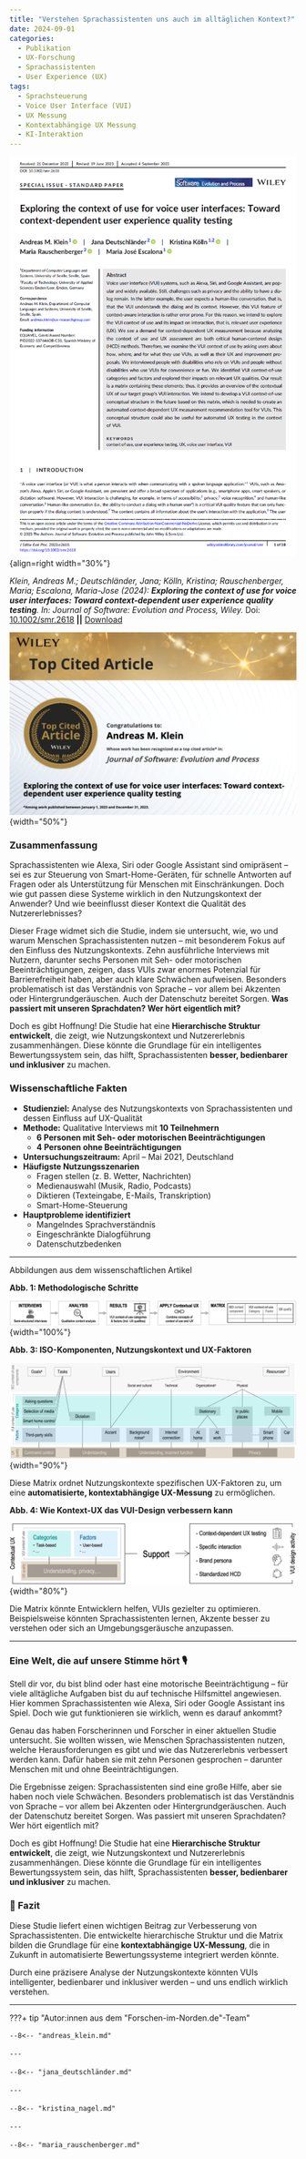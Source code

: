 ```yaml
---
title: "Verstehen Sprachassistenten uns auch im alltäglichen Kontext?"
date: 2024-09-01
categories:
  - Publikation
  - UX-Forschung
  - Sprachassistenten
  - User Experience (UX)
tags:
  - Sprachsteuerung
  - Voice User Interface (VUI)
  - UX Messung
  - Kontextabhängige UX Messung
  - KI-Interaktion
---
```




![Sprachassistenten UX-Studie](assets/2024-article-VUI-Kontext.png){align=right width="30%"}


*Klein, Andreas M.; Deutschländer, Jana; Kölln, Kristina; Rauschenberger, Maria; Escalona, Maria-Jose (2024): __Exploring the context of use for voice user interfaces: Toward context-dependent user experience quality testing__. In: Journal of Software: Evolution and Process, Wiley.*  Doi: [10.1002/smr.2618](https://doi.org/10.1002/smr.2618) **||** [Download](https://doi.org/10.1002/smr.2618)

![Topcited](assets/2024-article-VUI-Kontext-topcited.png){width="50%"}

### Zusammenfassung  

Sprachassistenten wie Alexa, Siri oder Google Assistant sind omipräsent – sei es zur Steuerung von Smart-Home-Geräten, für schnelle Antworten auf Fragen oder als Unterstützung für Menschen mit Einschränkungen. Doch wie gut passen diese Systeme wirklich in den Nutzungskontext der Anwender? Und wie beeinflusst dieser Kontext die Qualität des Nutzererlebnisses?  


Dieser Frage widmet sich die Studie, indem sie untersucht, wie, wo und warum Menschen Sprachassistenten nutzen – mit besonderem Fokus auf den Einfluss des Nutzungskontexts. Zehn ausführliche Interviews mit Nutzern, darunter sechs Personen mit Seh- oder motorischen Beeinträchtigungen, zeigen, dass VUIs zwar enormes Potenzial für Barrierefreiheit haben, aber auch klare Schwächen aufweisen. Besonders problematisch ist das Verständnis von Sprache – vor allem bei Akzenten oder Hintergrundgeräuschen. Auch der Datenschutz bereitet Sorgen. **Was passiert mit unseren Sprachdaten? Wer hört eigentlich mit?**  



Doch es gibt Hoffnung! Die Studie hat eine **Hierarchische Struktur entwickelt**, die zeigt, wie Nutzungskontext und Nutzererlebnis zusammenhängen. Diese könnte die Grundlage für ein intelligentes Bewertungssystem sein, das hilft, Sprachassistenten **besser, bedienbarer und inklusiver** zu machen.  

<!-- more -->

### Wissenschaftliche Fakten  

- **Studienziel:** Analyse des Nutzungskontexts von Sprachassistenten und dessen Einfluss auf UX-Qualität  
- **Methode:** Qualitative Interviews mit **10 Teilnehmern**  
    - **6 Personen mit Seh- oder motorischen Beeinträchtigungen**  
    - **4 Personen ohne Beeinträchtigungen**  
- **Untersuchungszeitraum:** April – Mai 2021, Deutschland  
- **Häufigste Nutzungsszenarien**  
    - Fragen stellen (z. B. Wetter, Nachrichten)  
    - Medienauswahl (Musik, Radio, Podcasts)  
    - Diktieren (Texteingabe, E-Mails, Transkription)  
    - Smart-Home-Steuerung  
- **Hauptprobleme identifiziert**  
    - Mangelndes Sprachverständnis  
    - Eingeschränkte Dialogführung  
    - Datenschutzbedenken  

---

Abbildungen aus dem wissenschaftlichen Artikel  

**Abb. 1: Methodologische Schritte**  

![Platzhalter für Fig. 1](assets/2024-09-01-VUI-Kontext-Abb1.jpg){width="100%"}
  

**Abb. 3: ISO-Komponenten, Nutzungskontext und UX-Faktoren**  

![Platzhalter für Fig. 3](assets/2024-09-01-VUI-Kontext-Abb3.jpg){width="90%"}

Diese Matrix ordnet Nutzungskontexte spezifischen UX-Faktoren zu, um eine **automatisierte, kontextabhängige UX-Messung** zu ermöglichen.  
  

**Abb. 4: Wie Kontext-UX das VUI-Design verbessern kann** 

![Platzhalter für Fig. 4](assets/2024-09-01-VUI-Kontext-Abb4.jpg){width="80%"}

Die Matrix könnte Entwicklern helfen, VUIs gezielter zu optimieren. Beispielsweise könnten Sprachassistenten lernen, Akzente besser zu verstehen oder sich an Umgebungsgeräusche anzupassen.  

---

### Eine Welt, die auf unsere Stimme hört 🎙️
Stell dir vor, du bist blind oder hast eine motorische Beeinträchtigung – für viele alltägliche Aufgaben bist du auf technische Hilfsmittel angewiesen. Hier kommen Sprachassistenten wie Alexa, Siri oder Google Assistant ins Spiel. Doch wie gut funktionieren sie wirklich, wenn es darauf ankommt?

Genau das haben Forscherinnen und Forscher in einer aktuellen Studie untersucht. Sie wollten wissen, wie Menschen Sprachassistenten nutzen, welche Herausforderungen es gibt und wie das Nutzererlebnis verbessert werden kann. Dafür haben sie mit zehn Personen gesprochen – darunter Menschen mit und ohne Beeinträchtigungen.

Die Ergebnisse zeigen: Sprachassistenten sind eine große Hilfe, aber sie haben noch viele Schwächen. Besonders problematisch ist das Verständnis von Sprache – vor allem bei Akzenten oder Hintergrundgeräuschen. Auch der Datenschutz bereitet Sorgen. Was passiert mit unseren Sprachdaten? Wer hört eigentlich mit?

Doch es gibt Hoffnung! Die Studie hat eine **Hierarchische Struktur entwickelt**, die zeigt, wie Nutzungskontext und Nutzererlebnis zusammenhängen. Diese könnte die Grundlage für ein intelligentes Bewertungssystem sein, das hilft, Sprachassistenten **besser, bedienbarer und inklusiver** zu machen.  


### 🎯 Fazit  

Diese Studie liefert einen wichtigen Beitrag zur Verbesserung von Sprachassistenten. Die entwickelte hierarchische Struktur und die Matrix bilden die Grundlage für eine **kontextabhängige UX-Messung**, die in Zukunft in automatisierte Bewertungssysteme integriert werden könnte.  

Durch eine präzisere Analyse der Nutzungskontexte könnten VUIs intelligenter, bedienbarer und inklusiver werden – und uns endlich wirklich verstehen.  


---


???+ tip "Autor:innen aus dem "Forschen-im-Norden.de"-Team"

    --8<-- "andreas_klein.md"

    ---  

    --8<-- "jana_deutschländer.md"

    --- 

    --8<-- "kristina_nagel.md"

    ---

    --8<-- "maria_rauschenberger.md"
